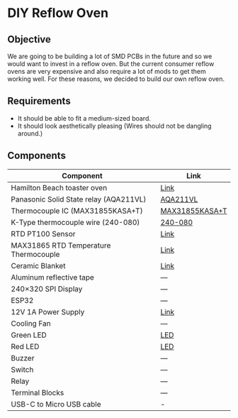 # DIY Reflow Oven
## Objective
We are going to be building a lot of SMD PCBs in the future and so we would want to invest in a reflow oven. But the current consumer reflow ovens are very expensive and also require a lot of mods to get them working well. For these reasons, we decided to build our own reflow oven. 


## Requirements
- It should be able to fit a medium-sized board.
- It should look aesthetically pleasing (Wires should not be dangling around.)

## Components
| Component                                 | Link                                                                                                                      | 
|-------------------------------------------|---------------------------------------------------------------------------------------------------------------------------|
| Hamilton Beach toaster oven               | [Link](https://www.amazon.com/gp/product/B08CW95ZFR/ref=ewc_pr_img_1?smid=ATVPDKIKX0DER&psc=1)                            | 
| Panasonic Solid State relay (AQA211VL)    | [AQA211VL](https://www.digikey.com/en/products/detail/panasonic-electric-works/AQA211VL/2364682)                           | 
| Thermocouple IC (MAX31855KASA+T)          | [MAX31855KASA+T](https://www.digikey.com/en/products/detail/analog-devices-inc-maxim-integrated/MAX31855KASA-T/2591213)   | 
| K-Type thermocouple wire (240-080)        | [240-080](https://www.digikey.com/en/products/detail/digilent-inc/240-080/5418219)                                         | 
| RTD PT100 Sensor                          | [Link](https://www.amazon.com/T-PRO-Bonded-PT100-Sensor-3-3Ft/dp/B08LM65RR9/ref=sr_1_1_sspa?dib=eyJ2IjoiMSJ9.ho2rK_0WDDtzblfta3BW38M7qYvQeWUQCptRPbSS0BLeCsDtmtxTRNIGxjzQsyyU5wBJDnWwgiXgdA0Wa3jods1JWFmNPTgaX-OKxc_kS5rdJuIUgGGF4iHpwLhBHd4v9ZD8DF-NOKP-BuiiUtAb_fOJcZcli_CCJBb9d0RBt79JrkZgC5OPRpzAKGa2WIGDiQFRGdwM_pzMzyg8votbx8N-DyOa5gWSov0g3i_Jxe4.gcv0qolQDvdorbPu7aZP2Ob7Y0XtCTAz7jK61YfO9O4&dib_tag=se&keywords=pt100+rtd&qid=1749510461&sr=8-1-spons&sp_csd=d2lkZ2V0TmFtZT1zcF9hdGY&psc=1)                                                                                                                         |  
| MAX31865 RTD Temperature Thermocouple      | [Link](https://www.amazon.com/HiLetgo-MAX31865-Temperature-Thermocouple-Amplifier/dp/B071DVVZHC/ref=pd_bxgy_d_sccl_2/135-4655259-4365117?pd_rd_w=0znua&content-id=amzn1.sym.de9a1315-b9df-4c24-863c-7afcb2e4cc0a&pf_rd_p=de9a1315-b9df-4c24-863c-7afcb2e4cc0a&pf_rd_r=BFC7F3X7E3RN3DVGXN7T&pd_rd_wg=TNM6I&pd_rd_r=45f8c50e-10f0-4ade-a76b-58bd8f712acb&pd_rd_i=B071DVVZHC&psc=1) |
| Ceramic Blanket                           | [Link](https://www.aliexpress.us/item/3256802930270704.html?spm=a2g0o.cart.0.0.20b138da8MZPSK&mp=1&gatewayAdapt=glo2usa)   | 
| Aluminum reflective tape                  | —                                                                                                                         | 
| 240×320 SPI Display                       | —                                                                                                                         | 
| ESP32                                     | —                                                                                                                         | 
| 12V 1A Power Supply                       | [Link](https://www.aliexpress.us/item/3256802541723599.html?spm=a2g0o.cart.0.0.390f38daALcrNV&mp=1&gatewayAdapt=glo2usa)   | 
| Cooling Fan                               | —                                                                                                                         | 
| Green LED                                 | [LED](https://www.aliexpress.com/item/2251832715504953.html?spm=a2g0o.cart.0.0.76ee38daP2Q4bT&mp=1)                            | 
| Red LED                                   | [LED](https://www.aliexpress.us/item/2251832715504953.html?spm=a2g0o.cart.0.0.76ee38daP2Q4bT&mp=1&gatewayAdapt=glo2usa)     | 
| Buzzer                                    | —                                                                                                                         |
| Switch                                    | —                                                                                                                         | 
| Relay                                     | —                                                                                                                         |
| Terminal Blocks                           | —                                                                                                                         | 
| USB-C to Micro USB cable                  | -                                                                                                                | 


